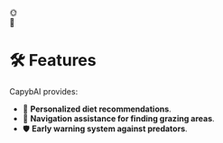 <div class="toggle-container" id="dark-mode-toggle">
    🌞 <div class="toggle-switch"></div> 🌙
</div>

# 🛠️ Features

CapybAI provides:
- 🌱 **Personalized diet recommendations**.
- 📍 **Navigation assistance for finding grazing areas**.
- 🛡️ **Early warning system against predators**.
